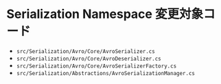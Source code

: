 # Serialization Namespace 変更対象コード

- `src/Serialization/Avro/Core/AvroSerializer.cs`
- `src/Serialization/Avro/Core/AvroDeserializer.cs`
- `src/Serialization/Avro/Core/AvroSerializerFactory.cs`
- `src/Serialization/Abstractions/AvroSerializationManager.cs`
